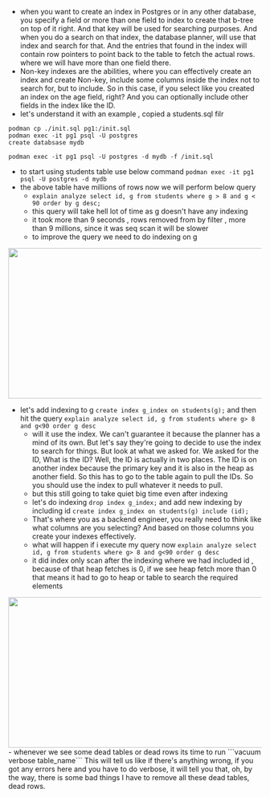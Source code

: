 - when you want to create an index in Postgres or in any other database, you specify a field or more than one field to index to create that b-tree on top of it right. And that key will be used for searching purposes. And when you do a search on that index, the database planner, will use that index and search for that. And the entries that found in the index will contain row pointers to point back to the table to fetch the actual rows. where we will have more than one field there.
- Non-key indexes are the abilities, where you can effectively create an index and create Non-key, include some columns inside the index not to search for, but to include. So in this case, if you select like you created an index on the age field, right? And you can optionally include other fields in the index like the ID.
- let's understand it with an example , copied a students.sql filr
```
podman cp ./init.sql pg1:/init.sql
podman exec -it pg1 psql -U postgres
create databsase mydb

podman exec -it pg1 psql -U postgres -d mydb -f /init.sql

```
- to start using students table use below command ```podman exec -it pg1 psql -U postgres -d mydb```
- the above table have millions of rows now we will perform below query
   -  ```explain analyze select id, g from students where g > 8 and g < 90 order by g desc;```
   -  this query will take hell lot of time as g doesn't have any indexing
   -  it took more than 9 seconds , rows removed from by filter , more than 9 millions, since it was seq scan it will be slower
   -  to improve the query we need to do indexing on g

<img width=800 height=300 src="https://github.com/user-attachments/assets/ee76c2fb-ba0e-41c3-a052-ee56d12282e6">

- let's add indexing to g ```create index g_index on students(g);``` and then hit the query ```explain analyze select id, g from students where g> 8 and g<90 order g desc```
  -  will it use the index. We can't guarantee it because the planner has a mind of its own. But let's say they're going to decide to use the index to search for things. But look at what we asked for. We asked for the ID, What is the ID? Well, the ID is actually in two places. The ID is on another index because the primary key and it is also in the heap as another field. So this has to go to the table again to pull the IDs. So you should use the index to pull whatever it needs to pull.
  -  but this still going to take quiet big time even after indexing
  -  let's do indexing ```drop index g_index;``` and add new indexing by including id ```create index g_index on students(g) include (id);```
  -  That's where you as a backend engineer, you really need to think like what columns are you selecting? And based on those columns you create your indexes effectively.
  -  what will happen if i execute my query now ```explain analyze select id, g from students where g> 8 and g<90 order g desc```
  -  it did index only scan after the indexing where we had included id , because of that heap fetches is 0, if we see heap fetch more than 0 that means it had to go to heap or table to search the required elements
<img width=800 height=300 src="https://github.com/user-attachments/assets/c2e677ca-8ca5-4109-9a49-d93eabe34cdf">
  - whenever we see some dead tables or dead rows its time to run ```vacuum verbose table_name``` This will tell us like if there's anything wrong, if you got any errors here and you have to do verbose, it will tell you that, oh, by the way, there is some bad things I have to remove all these dead tables, dead rows.
